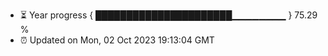 - ⏳ Year progress { ██████████████████████▁▁▁▁▁▁▁▁ } 75.29 %
- ⏰ Updated on Mon, 02 Oct 2023 19:13:04 GMT

